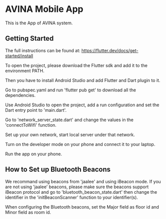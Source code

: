 # AVINA Mobile App

This is the App of AVINA system.

## Getting Started
The full instructions can be found at:
https://flutter.dev/docs/get-started/install

To open the project, please download the Flutter sdk and add it to the environment PATH. 

Then you have to install Android Studio and add Flutter and Dart plugin to it.

Go to pubspec.yaml and run 'flutter pub get' to download all the dependencies.

Use Android Studio to open the project, add a run configuration and set the Dart entry point to 'main.dart'.

Go to 'network_server_state.dart' and change the values in the 'connectToWifi' function.

Set up your own network, start local server under that network.

Turn on the developer mode on your phone and connect it to your laptop.

Run the app on your phone.

## How to Set up Bluetooth Beacons
We recommand using beacons from 'jaalee' and using iBeacon mode. If you are not using 'jaalee' beacons, please make sure the beacons support iBeacon protocol and go to 'bluetooth_beacon_state.dart' then change the identifier in the 'initBeaconScanner' function to your identifier(s).

When configuring the Bluetooth beacons, set the Major field as floor id and Minor field as room id.
